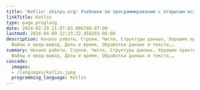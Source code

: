 ```yaml
---
title: 'Kotlin: shinyu.org: Учебники по программированию с открытым исходным кодом'
linkTitle: Kotlin
type: page_proglang
date: 2024-02-29 21:07:03.006780-07:00
lastmod: 2024-04-09 22:23:32.458203-06:00
description: Начало работы, Строки, Числа, Структуры данных, Хорошие практики программирования,
  Файлы и ввод-вывод, Даты и время, Обработка данных и текста,…
summary: Начало работы, Строки, Числа, Структуры данных, Хорошие практики программирования,
  Файлы и ввод-вывод, Даты и время, Обработка данных и текста,…
cascade:
  images:
  - /languages/kotlin.jpeg
  programming_language: Kotlin
---
```

